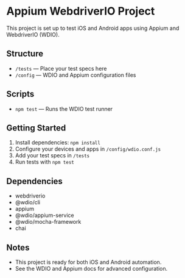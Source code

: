 # Appium WebdriverIO Project

This project is set up to test iOS and Android apps using Appium and WebdriverIO (WDIO).

## Structure
- `/tests` — Place your test specs here
- `/config` — WDIO and Appium configuration files

## Scripts
- `npm test` — Runs the WDIO test runner

## Getting Started
1. Install dependencies: `npm install`
2. Configure your devices and apps in `/config/wdio.conf.js`
3. Add your test specs in `/tests`
4. Run tests with `npm test`

## Dependencies
- webdriverio
- @wdio/cli
- appium
- @wdio/appium-service
- @wdio/mocha-framework
- chai

## Notes
- This project is ready for both iOS and Android automation.
- See the WDIO and Appium docs for advanced configuration.

